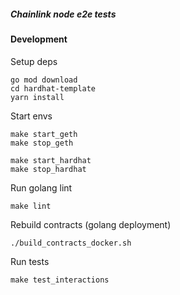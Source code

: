 ##### Chainlink node e2e tests

#### Development

Setup deps
```
go mod download
cd hardhat-template
yarn install
```

Start envs
```
make start_geth
make stop_geth

make start_hardhat
make stop_hardhat
```
Run golang lint
```
make lint
```
Rebuild contracts (golang deployment)
```
./build_contracts_docker.sh
```

Run tests
```
make test_interactions
```